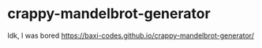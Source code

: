 # crappy-mandelbrot-generator
Idk, I was bored
https://baxi-codes.github.io/crappy-mandelbrot-generator/
